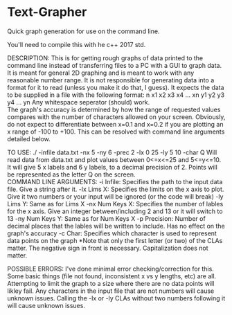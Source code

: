 # Text-Grapher
Quick graph generation for use on the command line.

You'll need to compile this with he c++ 2017 std.  

DESCRIPTION:
This is for getting rough graphs of data printed to the command line instead of transferring files to a PC with a GUI to graph data.
It is meant for general 2D graphing and is meant to work with any reasonable number range.  It is not responsible for generating data
into a format for it to read (unless you make it do that, I guess).  It expects the data to be supplied in a file with the following 
format:
	n x1 x2 x3 x4 ... xn y1 y2 y3 y4 ... yn
Any whitespace seperator (should) work.  
The graph's accuracy is determined by how the range of requested values compares with the number of characters allowed on your screen.
Obviously, do not expect to differentiate between x=0.1 and x=0.2 if you are plotting an x range of -100 to +100.  This can be resolved
with command line arguments detailed below.

TO USE:
./<executable name> -infile data.txt -nx 5 -ny 6 -prec 2 -lx 0 25 -ly 5 10 -char Q
Will read data from data.txt and plot values between 0<=x<=25 and 5<=y<=10.  It will give 5 x labels and 6 y labels, to a decimal 
precision of 2.  Points will be represented as the letter Q on the screen.   
COMMAND LINE ARGUMENTS:
-i     Infile: Specifies the path to the input data file.  Give a string after it.
-lx    Lims X: Specifies the limits on the x axis to plot.  Give it two numbers or your input will be ignored (or the code will break)
-ly    Lims Y: Same as for Lims X
-nx    Num Keys X: Specifies the number of lables for the x axis.  Give an integer between/including 2 and 13 or it will switch to 13
-ny    Num Keys Y: Same as for Num Keys X
-p     Precision: Number of decimal places that the lables will be written to include.  Has no effect on the graph's accuracy
-c     Char: Specifies which character is used to represent data points on the graph
*Note that only the first letter (or two) of the CLAs matter.  The negative sign in front is necessary.  Capitalization does not matter.

POSSIBLE ERRORS:
I've done minimal error checking/correction for this.  Some basic things (file not found, inconsistent x vs y lengths, etc) are all.
Attempting to limit the graph to a size where there are no data points will likley fail.  Any characters in the input file that are not
numbers will cause unknown issues.  Calling the -lx or -ly CLAs without two numbers following it will cause unknown issues.  
